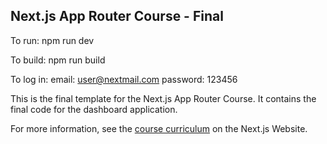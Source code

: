 ## Next.js App Router Course - Final

To run: 
npm run dev

To build:
npm run build

To log in:
email: user@nextmail.com
password: 123456

This is the final template for the Next.js App Router Course. It contains the final code for the dashboard application.

For more information, see the [course curriculum](https://nextjs.org/learn) on the Next.js Website.

